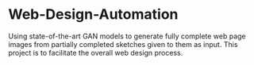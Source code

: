 # Web-Design-Automation
Using state-of-the-art GAN models to generate fully complete web page images from partially completed sketches given to them as input. This project is to facilitate the overall web design process.
